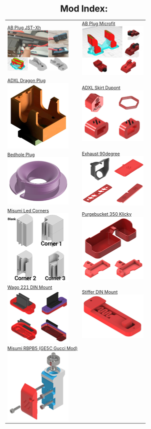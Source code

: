 <center><h1>Mod Index:</h1>
<table>
  <tr>
    <td><a href="https://github.com/Ramalama2/Voron-2-Mods/tree/main/AB_Plug_JST-XH">AB Plug JST-Xh<br><img src="./AB_Plug_JST-XH/Pic-Index.jpg" alt="1" width=196px></a></td>
    <td><a href="https://github.com/Ramalama2/Voron-2-Mods/tree/main/AB_Plug_Microfit">AB Plug Microfit<br><img src="./AB_Plug_Microfit/Pic-Index.png" alt="1" width=196px></a></td>
   </tr> 
   <tr>
    <td><a href="https://github.com/Ramalama2/Voron-2-Mods/tree/main/ADXL_Dragon_Plug">ADXL Dragon Plug<br><img src="./ADXL_Dragon_Plug/Pic-Index.jpg" alt="1" width=196px></a></td>
    <td><a href="https://github.com/Ramalama2/Voron-2-Mods/tree/main/ADXL_Skirt_Dupont">ADXL Skirt Dupont<br><img src="./ADXL_Skirt_Dupont/Pic-Index.jpg" alt="1" width=196px></a></td>
  </tr>
     <tr>
    <td><a href="https://github.com/Ramalama2/Voron-2-Mods/tree/main/Bedhole_Plug">Bedhole Plug<br><img src="./Bedhole_Plug/Pic-Index.jpg" alt="1" width=196px></a></td>
    <td><a href="https://github.com/Ramalama2/Voron-2-Mods/tree/main/Exhaust_90">Exhaust 90degree<br><img src="./Exhaust_90/Pic-Index.jpg" alt="1" width=196px></a></td>
  </tr>
     <tr>
    <td><a href="https://github.com/Ramalama2/Voron-2-Mods/tree/main/Led_Corners">Misumi Led Corners<br><img src="./Led_Corners/Pic-Index.jpg" alt="1" width=196px></a></td>
    <td><a href="https://github.com/Ramalama2/Voron-2-Mods/tree/main/PurgeBucket_350_Klicky">Purgebucket 350 Klicky<br><img src="./PurgeBucket_350_Klicky/Pic-Index.jpg" alt="1" width=196px></a></td>
  </tr>
  <tr>
    <td><a href="https://github.com/Ramalama2/Voron-2-Mods/tree/main/Wagomount_221">Wago 221 DIN Mount<br><img src="./Wagomount_221/Pic-Index.jpg" alt="1" width=196px></a></td>
    <td><a href="https://github.com/Ramalama2/Voron-2-Mods/tree/main/Stiffer_DinMount">Stiffer DIN Mount<br><img src="./Stiffer_DinMount/Pic-Index.jpg" alt="1" width=196px></a></td>
  </tr>
    <tr>
    <td><a href="https://github.com/Ramalama2/Voron-2-Mods/tree/main/Misumi_RBPB5">Misumi RBPB5 (GE5C Gucci Mod)<br><img src="./Misumi_RBPB5/Pic-Index.jpg" alt="1" width=196px></a></td>
  </tr>
  </table></center>
